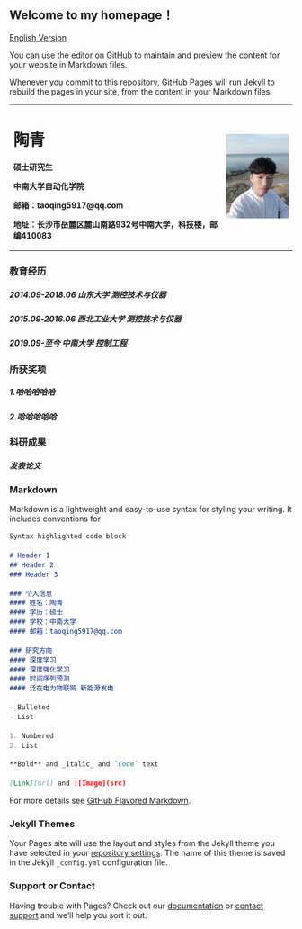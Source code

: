 ## Welcome to my homepage！

[English Version](index-en.md)

You can use the [editor on GitHub](https://github.com/taoqing5917/taoqing5917.github.io/edit/master/index.md) to maintain and preview the content for your website in Markdown files.

Whenever you commit to this repository, GitHub Pages will run [Jekyll](https://jekyllrb.com/) to rebuild the pages in your site, from the content in your Markdown files.

<table border="0">
  <tr>
    <td width="75%">
      <h1>陶青</h1>
      <p><b>硕士研究生</b></p>
      <p><b>中南大学自动化学院</b></p>
      <p><b>邮箱：taoqing5917@qq.com</b></p>
      <p><b>地址：长沙市岳麓区麓山南路932号中南大学，科技楼，邮编410083</b></p>
    </td>
    <td width="25%">
      <img src="/taoqing5917.jpg" width="100%">      
    </td>
  </tr>
</table>





### 教育经历
##### 2014.09-2018.06 山东大学 测控技术与仪器
##### 2015.09-2016.06 西北工业大学 测控技术与仪器
##### 2019.09-至今 中南大学 控制工程

### 所获奖项
##### 1.哈哈哈哈哈
##### 2.哈哈哈哈哈

### 科研成果
##### 发表论文


### Markdown

Markdown is a lightweight and easy-to-use syntax for styling your writing. It includes conventions for

```markdown
Syntax highlighted code block

# Header 1
## Header 2
### Header 3

### 个人信息
#### 姓名：陶青
#### 学历：硕士
#### 学校：中南大学
#### 邮箱：taoqing5917@qq.com

### 研究方向
#### 深度学习
#### 深度强化学习
#### 时间序列预测
#### 泛在电力物联网 新能源发电

- Bulleted
- List

1. Numbered
2. List

**Bold** and _Italic_ and `Code` text

[Link](url) and ![Image](src)
```

For more details see [GitHub Flavored Markdown](https://guides.github.com/features/mastering-markdown/).

### Jekyll Themes

Your Pages site will use the layout and styles from the Jekyll theme you have selected in your [repository settings](https://github.com/taoqing5917/taoqing5917.github.io/settings). The name of this theme is saved in the Jekyll `_config.yml` configuration file.

### Support or Contact

Having trouble with Pages? Check out our [documentation](https://help.github.com/categories/github-pages-basics/) or [contact support](https://github.com/contact) and we’ll help you sort it out.
